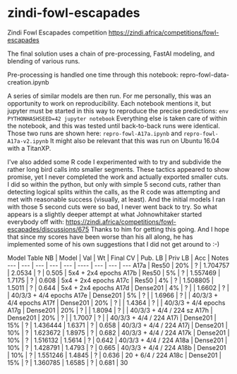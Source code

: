 # zindi-fowl-escapades
Zindi Fowl Escapades competition
https://zindi.africa/competitions/fowl-escapades

The final solution uses a chain of pre-processing, FastAI modeling, and blending of various runs.

Pre-processing is handled one time through this notebook:
repro-fowl-data-creation.ipynb

A series of similar models are then run.
For me personally, this was an opportunity to work on reproducibility.
Each notebook mentions it, but jupyter must be started in this way to reproduce the precise predictions:
`env PYTHONHASHSEED=42 jupyter notebook`
Everything else is taken care of within the notebook, and this was tested until back-to-back runs were identical.
Those two runs are shown here: `repro-fowl-A17a.ipynb` and `repro-fowl-A17a-v2.ipynb`
It might also be relevant that this was run on Ubuntu 16.04 with a TitanXP.

I've also added some R code I experimented with to try and subdivide the rather long bird calls into smaller segments.
These tactics appeared to show promise, yet I never completed the work and actually exported smaller cuts.
I did so within the python, but only with simple 5 second cuts, rather than detecting logical splits within the calls, as the R code was attempting and met with reasonable success (visually, at least). And the initial models I ran with those 5 second cuts were so bad, I never went back to try.
So what appears is a slightly deeper attempt at what Johnowhitaker started everybody off with:
https://zindi.africa/competitions/fowl-escapades/discussions/675
Thanks to him for getting this going. And I hope that since my scores have been worse than his all along, he has implemented some of his own suggestions that I did not get around to :-)

Model Table
NB | Model | Val | Wt | Final CV | Pub. LB | Priv LB | Acc | Notes
--- | --- | --- | --- | --- | ---- | --- | --- | ---
A17a | Res50 | 20% | ? | 1.704757 | 2.0534 | ? | 0.505 | 5x4 + 2x4 epochs
A17b | Res50 | 5% | ? | 1.557469 | 1.7175 | ? | 0.608 | 5x4 + 2x4 epochs
A17c | Res50 | 4% | ? | 1.508805 | 1.5011 | ? | 0.644 | 5x4 + 2x4 epochs
A17d | Dense201 | 4% | ? |  | 1.6602 | ? |  | 40/3/3 + 4/4 epochs
A17e | Dense201 | 5% | ? |  | 1.6966 | ? |  | 40/3/3 + 4/4 epochs
A17f | Dense201 | 20% | ? |  | 1.4364 | ? |  | 40/3/3 + 4/4 epochs
A17g | Dense201 | 20% | ? |  | 1.8094 | ? |  | 40/3/3 + 4/4 / 224 sz
A17h | Dense201 | 20% | ? |  | 1.7007 | ? |  | 40/3/3 + 4/4 / 224
A17i | Dense201 | 15% | ? | 1.436444 | 1.6371 | ? | 0.658 | 40/3/3 + 4/4 / 224
A17j | Dense201 | 10% | ? | 1.623672 | 1.8975 | ? | 0.682 | 40/3/3 + 4/4 / 224
A17k | Dense201 | 10% | ? | 1.516132 | 1.5614 | ? | 0.642 | 40/3/3 + 4/4 / 224
A18a | Dense201 | 10% | ? | 1.428791 | 1.4793 | ? | 0.665 | 40/3/3 + 4/4 / 224
A18b | Dense201 | 10% | ? | 1.551246 | 1.4845 | ? | 0.636 | 20 + 6/4 / 224
A18c | Dense201 | 15% | ? | 1.360785 | 1.6585 | ? | 0.681 | 30 

